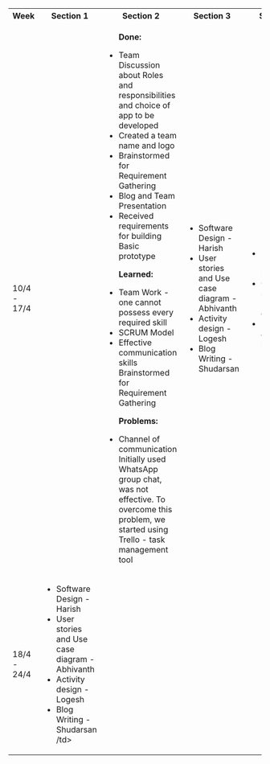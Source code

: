 <table>
<tr>
<th> Week </th>
<th> Section 1 </th>
<th> Section 2 </th>
<th> Section 3 </th>
<th> Section 4 </th>
</tr>
<tr>
<td> 10/4 - 17/4 </td>
<td> </td>
<td> 
<ul> <p> <b> Done: </b> </p>
<li>  Team Discussion about Roles and responsibilities and choice of app to be developed </li>
<li>  Created a team name and logo </li>
<li>  Brainstormed for Requirement Gathering </li>
<li>  Blog and Team Presentation </li>
<li>  Received requirements for building Basic prototype </li> 
</ul>

<ul> <p> <b> Learned: </b> </p>
<li>  Team Work - one cannot possess every required skill </li>
<li>  SCRUM Model </li>
<li>  Effective communication skills Brainstormed for Requirement Gathering </li> 
</ul>

<ul> <p> <b> Problems: </b> </p>
<li>  Channel of communication Initially used WhatsApp group chat, was not effective.
To overcome this problem, we started using Trello - task management tool </li>
</ul>
</td>

<td>
<ul>
<li> Software Design - Harish </li>

<li> User stories and Use case diagram - Abhivanth </li>

<li> Activity design - Logesh </li>

<li> Blog Writing - Shudarsan</li>
</td>

<td>
<ul>
<li>  Build a basic prototype </li>
<li> Create User stories and Use Case diagrams </li>
<li> Update Blog and presentation </li>
</ul>
</td>

<td>
<ul>
<li> User Stories -- Abhivanth </li> 
<li> Use Case Diagram -- Logesh </li>
<li> Studied about Activity/Behavioral diagrams - to be implemented -- Shudarsan and Harish </li>
<li> Discussed about prepared user stories and use case diagrams & received feedback on ambiguities from TA. </li>
</ul>
</td>

<td>
<ul>
<li> Activity layout design -- Harish </li>
<li> Code implementation -- Logesh </li>
<li> Update Blog for next milestone -- Shudarsan </li>
<li> Study about Backend DB intergration -- Abhivanth </li>
</ul>
</td>

<td>
<ul>
<li> Behavioral diagrams and Software Architecture </li>
<li> Discuss about the prototype at hand </li>
</ul>
</td>
</tr>

<tr>
<td> 18/4 - 24/4 </td>
<td>
<ul>
<li> Software Design - Harish </li>

<li> User stories and Use case diagram - Abhivanth </li>

<li> Activity design - Logesh </li>

<li> Blog Writing - Shudarsan</li>
/td>
</tr>
</table>
